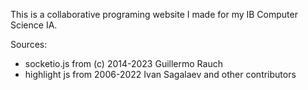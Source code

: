 This is a collaborative programing website I made for my IB Computer Science IA.

Sources:
- socketio.js from (c) 2014-2023 Guillermo Rauch
- highlight js from 2006-2022 Ivan Sagalaev and other contributors

